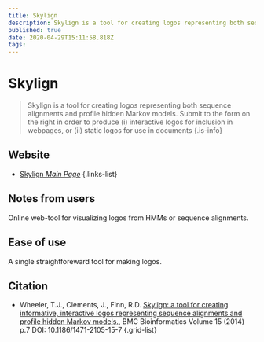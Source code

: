 ```yaml
---
title: Skylign
description: Skylign is a tool for creating logos representing both sequence alignments and profile hidden Markov models.
published: true
date: 2020-04-29T15:11:58.818Z
tags: 
---
```


# Skylign

> Skylign is a tool for creating logos representing both sequence alignments and profile hidden Markov models. Submit to the form on the right in order to produce (i) interactive logos for inclusion in webpages, or (ii) static logos for use in documents
{.is-info}

## Website

- [Skylign *Main Page*](http://skylign.org/)
{.links-list}

## Notes from users 
Online web-tool for visualizing logos from HMMs or sequence alignments.

## Ease of use
A single straightforeward tool for making logos. 

## Citation

- Wheeler, T.J., Clements, J., Finn, R.D. [Skylign: a tool for creating informative, interactive logos representing sequence alignments and profile hidden Markov models.](https://bmcbioinformatics.biomedcentral.com/articles/10.1186/1471-2105-15-7), BMC Bioinformatics Volume 15 (2014) p.7 DOI: 10.1186/1471-2105-15-7
{.grid-list}
